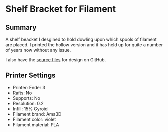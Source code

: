 # Shelf Bracket for Filament

## Summary

A shelf beacket I desgined to hold dowling upon which spools of filament are placed. I printed the hollow version and it has held up for quite a number of years now without any issue.

I also have the [source files](https://github.com/adilinden-oss/cad-design/tree/master/Shelf%20Bracket%20for%20Filament) for design on GitHub.

## Printer Settings

- Printer: Ender 3
- Rafts: No
- Supports: No
- Resolution: 0.2
- Infill: 15% Gyroid
- Filament brand: Ama3D
- Filament color: violet
- Filament material: PLA